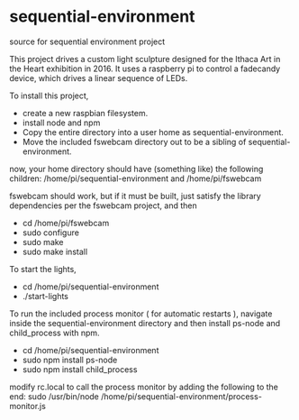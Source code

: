 # sequential-environment
source for sequential environment project

This project drives a custom light sculpture designed for the Ithaca Art in the Heart exhibition in 2016.  It uses a raspberry pi to control a fadecandy device, which drives a linear sequence of LEDs.

To install this project, 
* create a new raspbian filesystem.  
* install node and npm
* Copy the entire directory into a user home as sequential-environment.
* Move the included fswebcam directory out to be a sibling of sequential-environment.

now, your home directory should have (something like) the following children:
/home/pi/sequential-environment
and
/home/pi/fswebcam

fswebcam should work, but if it must be built, just satisfy the library dependencies per the fswebcam project, and then

* cd /home/pi/fswebcam
* sudo configure
* sudo make
* sudo make install 

To start the lights, 
* cd /home/pi/sequential-environment
* ./start-lights

To run the included process monitor ( for automatic restarts ), navigate inside the sequential-environment directory and then install ps-node and child_process with npm.  

* cd /home/pi/sequential-environment
* sudo npm install ps-node
* sudo npm install child_process

modify rc.local to call the process monitor by adding the following to the end:
sudo /usr/bin/node /home/pi/sequential-environment/process-monitor.js
